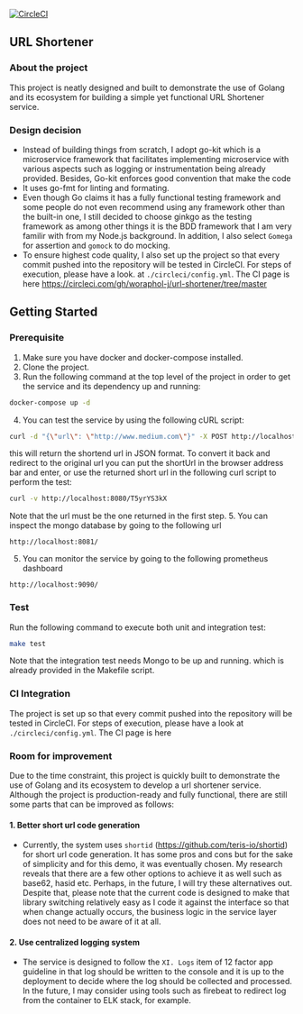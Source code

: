 [![CircleCI](https://circleci.com/gh/woraphol-j/url-shortener/tree/master.svg?style=svg)](https://circleci.com/gh/woraphol-j/url-shortener/tree/master)
## URL Shortener

### About the project
This project is neatly designed and built to demonstrate the use of Golang and its ecosystem for building a simple yet functional URL Shortener service.

### Design decision
- Instead of building things from scratch, I adopt go-kit which is a microservice framework that facilitates implementing microservice with various aspects such as logging or instrumentation being already provided. Besides, Go-kit enforces good convention that make the code
- It uses go-fmt for linting and formating.
- Even though Go claims it has a fully functional testing framework and some people do not even recommend using any framework other than the built-in one, I still decided to choose ginkgo as the testing framework as among other things it is the BDD framework that I am very familir with from my Node.js background. In addition, I also select `Gomega` for assertion and `gomock` to do mocking.
- To ensure highest code quality, I also set up the project so that every commit pushed into the repository will be tested in CircleCI. For steps of execution, please have a look.
at `./circleci/config.yml`.
The CI page is here https://circleci.com/gh/woraphol-j/url-shortener/tree/master

## Getting Started
### Prerequisite
1. Make sure you have docker and docker-compose installed.
2. Clone the project.
3. Run the following command at the top level of the project in order to get the service and its dependency up and running:
```bash
docker-compose up -d
```
4. You can test the service by using the following cURL script:
```bash
curl -d "{\"url\": \"http://www.medium.com\"}" -X POST http://localhost:8080/shorturls
```
this will return the shortend url in JSON format. To convert it back and redirect to the original url you can put the shortUrl in the
browser address bar and enter, or use the returned short url in the following curl script to perform the test:
```bash
curl -v http://localhost:8080/T5yrYS3kX
```
Note that the url must be the one returned in the first step.
5. You can inspect the mongo database by going to the following url
```
http://localhost:8081/
```
5. You can monitor the service by going to the following prometheus dashboard
```
http://localhost:9090/
```

### Test
Run the following command to execute both unit and integration test:
```bash
make test
```
Note that the integration test needs Mongo to be up and running. which is already provided in the Makefile script.

### CI Integration
The project is set up so that every commit pushed into the repository will be tested in CircleCI. For steps of execution, please have a look
at `./circleci/config.yml`.
The CI page is here

### Room for improvement
Due to the time constraint, this project is quickly built to demonstrate the use of Golang and its ecosystem to develop a url shortener service. Although the project is production-ready and fully functional, there are still some parts that can be improved as follows:
#### 1. Better short url code generation
  - Currently, the system uses `shortid` (https://github.com/teris-io/shortid) for short url code generation. It has some pros and cons but for the sake of simplicity and for this demo, it was eventually chosen. My research reveals that there are a few other options to achieve it as well such as base62, hasid etc. Perhaps, in the future, I will try these alternatives out. Despite that, please note that the current code is designed to make that library switching relatively easy as I code it against the interface so that when change actually occurs, the business logic in the service layer does not need to be aware of it at all.
#### 2. Use centralized logging system
  - The service is designed to follow the `XI. Logs` item of 12 factor app guideline in that log should be written to the console and it is up to the deployment to decide where the log should be collected and processed. In the future, I may consider using tools such as firebeat to redirect log from the container to ELK stack, for example.


